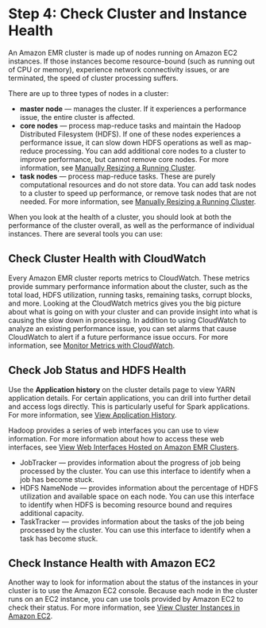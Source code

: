 # Step 4: Check Cluster and Instance Health<a name="emr-troubleshoot-slow-4"></a>

 An Amazon EMR cluster is made up of nodes running on Amazon EC2 instances\. If those instances become resource\-bound \(such as running out of CPU or memory\), experience network connectivity issues, or are terminated, the speed of cluster processing suffers\. 

 There are up to three types of nodes in a cluster: 
+  **master node** — manages the cluster\. If it experiences a performance issue, the entire cluster is affected\. 
+  **core nodes** — process map\-reduce tasks and maintain the Hadoop Distributed Filesystem \(HDFS\)\. If one of these nodes experiences a performance issue, it can slow down HDFS operations as well as map\-reduce processing\. You can add additional core nodes to a cluster to improve performance, but cannot remove core nodes\. For more information, see [Manually Resizing a Running Cluster](emr-manage-resize.md)\. 
+  **task nodes** — process map\-reduce tasks\. These are purely computational resources and do not store data\. You can add task nodes to a cluster to speed up performance, or remove task nodes that are not needed\. For more information, see [Manually Resizing a Running Cluster](emr-manage-resize.md)\. 

 When you look at the health of a cluster, you should look at both the performance of the cluster overall, as well as the performance of individual instances\. There are several tools you can use: 

## Check Cluster Health with CloudWatch<a name="emr-troubleshoot-slow-4-cw"></a>

 Every Amazon EMR cluster reports metrics to CloudWatch\. These metrics provide summary performance information about the cluster, such as the total load, HDFS utilization, running tasks, remaining tasks, corrupt blocks, and more\. Looking at the CloudWatch metrics gives you the big picture about what is going on with your cluster and can provide insight into what is causing the slow down in processing\. In addition to using CloudWatch to analyze an existing performance issue, you can set alarms that cause CloudWatch to alert if a future performance issue occurs\. For more information, see [Monitor Metrics with CloudWatch](UsingEMR_ViewingMetrics.md)\. 

## Check Job Status and HDFS Health<a name="emr-troubleshoot-slow-4-web-ui"></a>

Use the **Application history** on the cluster details page to view YARN application details\. For certain applications, you can drill into further detail and access logs directly\. This is particularly useful for Spark applications\. For more information, see [View Application History](emr-cluster-application-history.md)\.

Hadoop provides a series of web interfaces you can use to view information\. For more information about how to access these web interfaces, see [View Web Interfaces Hosted on Amazon EMR Clusters](emr-web-interfaces.md)\. 
+  JobTracker — provides information about the progress of job being processed by the cluster\. You can use this interface to identify when a job has become stuck\. 
+  HDFS NameNode — provides information about the percentage of HDFS utilization and available space on each node\. You can use this interface to identify when HDFS is becoming resource bound and requires additional capacity\. 
+  TaskTracker — provides information about the tasks of the job being processed by the cluster\. You can use this interface to identify when a task has become stuck\. 

## Check Instance Health with Amazon EC2<a name="emr-troubleshoot-slow-4-ec2"></a>

 Another way to look for information about the status of the instances in your cluster is to use the Amazon EC2 console\. Because each node in the cluster runs on an EC2 instance, you can use tools provided by Amazon EC2 to check their status\. For more information, see [View Cluster Instances in Amazon EC2](UsingEMR_Tagging.md)\. 